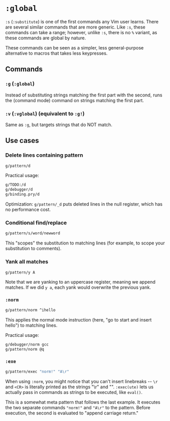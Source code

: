 # `:global`

`:s` (`:substitute`) is one of the first commands any Vim user learns. There are several similar commands that are more generic. Like `:s`, these commands can take a range; however, unlike `:s`, there is no `%` variant, as these commands are global by nature.

These commands can be seen as a simpler, less general-purpose alternative to macros that takes less keypresses.

## Commands

### `:g` (`:global`)

Instead of substituting strings matching the first part with the second, runs the (command mode) command on strings matching the first part.

### `:v` (`:vglobal`) (equivalent to `:g!`)

Same as `:g`, but targets strings that do NOT match.

## Use cases

### Delete lines containing pattern

```sh
g/pattern/d
```

Practical usage:

```sh
g/TODO:/d
g/debugger/d
g/binding.pry/d
```

Optimization: `g/pattern/_d` puts deleted lines in the null register, which has no performance cost.

### Conditional find/replace

```sh
g/pattern/s/word/newword
```

This "scopes" the substitution to matching lines (for example, to scope your substitution to comments).

### Yank all matches

```sh
g/pattern/y A
```

Note that we are yanking to an uppercase register, meaning we append matches. If we did `y a`, each yank would overwrite the previous yank.

### `:norm`

```sh
g/pattern/norm ^ihello
```

This applies the normal mode instruction (here, "go to start and insert hello") to matching lines.

Practical usage:

```sh
g/debugger/norm gcc
g/pattern/norm @q
```

### `:exe`

```sh
g/pattern/exec "norm!" "A\r"
```

When using `:norm`, you might notice that you can't insert linebreaks -- `\r` and `<CR>` is literally printed as the strings "\r" and "<CR>". `:exec(ute)` lets us actually pass in commands as strings to be executed, like `eval()`.

This is a somewhat meta pattern that follows the last example. It executes the two separate commands `"norm!"` and `"A\r"` to the pattern. Before execution, the second is evaluated to "append carriage return."

